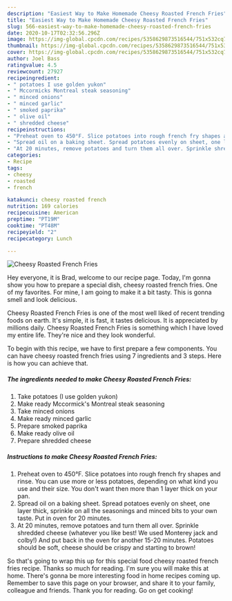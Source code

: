 ```yaml
---
description: "Easiest Way to Make Homemade Cheesy Roasted French Fries"
title: "Easiest Way to Make Homemade Cheesy Roasted French Fries"
slug: 566-easiest-way-to-make-homemade-cheesy-roasted-french-fries
date: 2020-10-17T02:32:56.296Z
image: https://img-global.cpcdn.com/recipes/5358629873516544/751x532cq70/cheesy-roasted-french-fries-recipe-main-photo.jpg
thumbnail: https://img-global.cpcdn.com/recipes/5358629873516544/751x532cq70/cheesy-roasted-french-fries-recipe-main-photo.jpg
cover: https://img-global.cpcdn.com/recipes/5358629873516544/751x532cq70/cheesy-roasted-french-fries-recipe-main-photo.jpg
author: Joel Bass
ratingvalue: 4.5
reviewcount: 27927
recipeingredient:
- " potatoes I use golden yukon"
- " Mccormicks Montreal steak seasoning"
- " minced onions"
- " minced garlic"
- " smoked paprika"
- " olive oil"
- " shredded cheese"
recipeinstructions:
- "Preheat oven to 450°F. Slice potatoes into rough french fry shapes and rinse. You can use more or less potatoes, depending on what kind you use and their size. You don&#39;t want then more than 1 layer thick on your pan."
- "Spread oil on a baking sheet. Spread potatoes evenly on sheet, one layer thick, sprinkle on all the seasonings and minced bits to your own taste. Put in oven for 20 minutes."
- "At 20 minutes, remove potatoes and turn them all over. Sprinkle shredded cheese (whatever you like best! We used Monterey jack and colby!) And put back in the oven for another 15-20 minutes. Potatoes should be soft, cheese should be crispy and starting to brown!"
categories:
- Recipe
tags:
- cheesy
- roasted
- french

katakunci: cheesy roasted french 
nutrition: 169 calories
recipecuisine: American
preptime: "PT19M"
cooktime: "PT48M"
recipeyield: "2"
recipecategory: Lunch

---
```



![Cheesy Roasted French Fries](https://img-global.cpcdn.com/recipes/5358629873516544/751x532cq70/cheesy-roasted-french-fries-recipe-main-photo.jpg)

Hey everyone, it is Brad, welcome to our recipe page. Today, I'm gonna show you how to prepare a special dish, cheesy roasted french fries. One of my favorites. For mine, I am going to make it a bit tasty. This is gonna smell and look delicious.

Cheesy Roasted French Fries is one of the most well liked of recent trending foods on earth. It's simple, it is fast, it tastes delicious. It is appreciated by millions daily. Cheesy Roasted French Fries is something which I have loved my entire life. They're nice and they look wonderful.




To begin with this recipe, we have to first prepare a few components. You can have cheesy roasted french fries using 7 ingredients and 3 steps. Here is how you can achieve that.

<!--inarticleads1-->

##### The ingredients needed to make Cheesy Roasted French Fries:

1. Take  potatoes (I use golden yukon)
1. Make ready  Mccormick&#39;s Montreal steak seasoning
1. Take  minced onions
1. Make ready  minced garlic
1. Prepare  smoked paprika
1. Make ready  olive oil
1. Prepare  shredded cheese




<!--inarticleads2-->

##### Instructions to make Cheesy Roasted French Fries:

1. Preheat oven to 450°F. Slice potatoes into rough french fry shapes and rinse. You can use more or less potatoes, depending on what kind you use and their size. You don&#39;t want then more than 1 layer thick on your pan.
1. Spread oil on a baking sheet. Spread potatoes evenly on sheet, one layer thick, sprinkle on all the seasonings and minced bits to your own taste. Put in oven for 20 minutes.
1. At 20 minutes, remove potatoes and turn them all over. Sprinkle shredded cheese (whatever you like best! We used Monterey jack and colby!) And put back in the oven for another 15-20 minutes. Potatoes should be soft, cheese should be crispy and starting to brown!




So that's going to wrap this up for this special food cheesy roasted french fries recipe. Thanks so much for reading. I'm sure you will make this at home. There's gonna be more interesting food in home recipes coming up. Remember to save this page on your browser, and share it to your family, colleague and friends. Thank you for reading. Go on get cooking!

